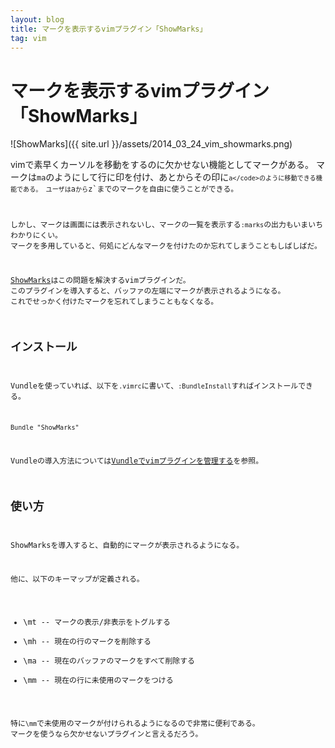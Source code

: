 ```yaml
---
layout: blog
title: マークを表示するvimプラグイン「ShowMarks」
tag: vim
---
```


# マークを表示するvimプラグイン「ShowMarks」

![ShowMarks]({{ site.url }}/assets/2014_03_24_vim_showmarks.png)

vimで素早くカーソルを移動をするのに欠かせない機能としてマークがある。
マークは`ma`のようにして行に印を付け、あとからその印に<code>`a</code>のように移動できる機能である。
ユーザは`a`から`z`までのマークを自由に使うことができる。

しかし、マークは画面には表示されないし、マークの一覧を表示する`:marks`の出力もいまいちわかりにくい。
マークを多用していると、何処にどんなマークを付けたのか忘れてしまうこともしばしばだ。

[ShowMarks](http://www.vim.org/scripts/script.php?script_id=152)はこの問題を解決するvimプラグインだ。
このプラグインを導入すると、バッファの左端にマークが表示されるようになる。
これでせっかく付けたマークを忘れてしまうこともなくなる。

## インストール

Vundleを使っていれば、以下を`.vimrc`に書いて、`:BundleInstall`すればインストールできる。

~~~~
Bundle "ShowMarks"
~~~~

Vundleの導入方法については[Vundleでvimプラグインを管理する](http://www.xmisao.com/2013/08/22/vundle.html)を参照。

## 使い方

ShowMarksを導入すると、自動的にマークが表示されるようになる。

他に、以下のキーマップが定義される。

- \mt -- マークの表示/非表示をトグルする
- \mh -- 現在の行のマークを削除する
- \ma -- 現在のバッファのマークをすべて削除する
- \mm -- 現在の行に未使用のマークをつける

特に`\mm`で未使用のマークが付けられるようになるので非常に便利である。
マークを使うなら欠かせないプラグインと言えるだろう。
